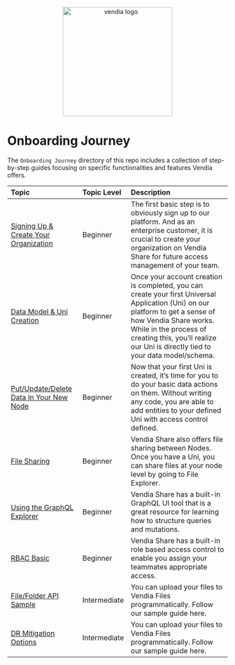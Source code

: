<p align="center">
  <a href="https://vendia.com/">
    <img src="https://share.vendia.net/logo.svg" alt="vendia logo" width="250px">
  </a>
</p>

# Onboarding Journey
The `Onboarding Journey` directory of this repo includes a collection of step-by-step guides focusing on specific functionalities and features Vendia offers.

| Topic | Topic Level | Description |
|:---------|:---------|:---------|
| [Signing Up & Create Your Organization](./signing-create-org/README.md) | Beginner | The first basic step is to obviously sign up to our platform. And as an enterprise customer, it is crucial to create your organization on Vendia Share for future access management of your team.
| [Data Model & Uni Creation](./uni-creation/README.md) | Beginner | Once your account creation is completed, you can create your first Universal Application (Uni) on our platform to get a sense of how Vendia Share works. While in the process of creating this, you’ll realize our Uni is directly tied to your data model/schema.
| [Put/Update/Delete Data In Your New Node](./entity-explorer/README.md) | Beginner | Now that your first Uni is created, it’s time for you to do your basic data actions on them. Without writing any code, you are able to add entities to your defined Uni with access control defined. 
| [File Sharing](./file-explorer/README.md) | Beginner | Vendia Share also offers file sharing between Nodes. Once you have a Uni, you can share files at your node level by going to File Explorer.
| [Using the GraphQL Explorer](./graphql-explorer/README.md) | Beginner | Vendia Share has a built-in GraphQL UI tool that is a great resource for learning how to structure queries and mutations.
| [RBAC Basic](./rbac-basic/README.md) | Beginner | Vendia Share has a built-in role based access control to enable you assign your teammates appropriate access.
| [File/Folder API Sample](./file-api/README.md) | Intermediate | You can upload your files to Vendia Files programmatically. Follow our sample guide here.
| [DR Mitigation Options](./dr-mitigation-options/README.md) | Intermediate | You can upload your files to Vendia Files programmatically. Follow our sample guide here.